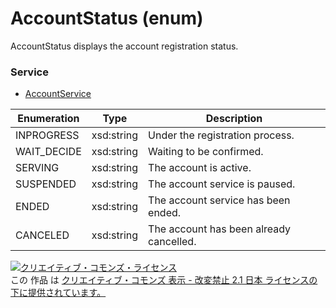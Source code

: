 # AccountStatus (enum)
AccountStatus displays the account registration status.
### Service
+ [AccountService](../services/AccountService.md)

| Enumeration | Type | Description |
|---|---|---|
| INPROGRESS | xsd:string | Under the registration process. |
| WAIT_DECIDE | xsd:string | Waiting to be confirmed. |
| SERVING | xsd:string | The account is active. |
| SUSPENDED | xsd:string | The account service is paused. |
| ENDED | xsd:string | The account service has been ended. |
| CANCELED | xsd:string | The account has been already cancelled. |


<a rel="license" href="http://creativecommons.org/licenses/by-nd/2.1/jp/"><img alt="クリエイティブ・コモンズ・ライセンス" style="border-width:0" src="https://i.creativecommons.org/l/by-nd/2.1/jp/88x31.png" /></a><br />この 作品 は <a rel="license" href="http://creativecommons.org/licenses/by-nd/2.1/jp/">クリエイティブ・コモンズ 表示 - 改変禁止 2.1 日本 ライセンスの下に提供されています。</a>
